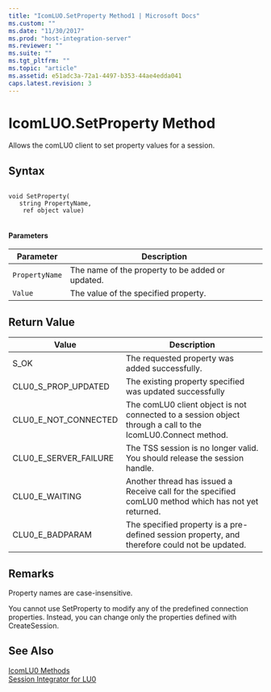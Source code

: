 ```yaml
---
title: "IcomLUO.SetProperty Method1 | Microsoft Docs"
ms.custom: ""
ms.date: "11/30/2017"
ms.prod: "host-integration-server"
ms.reviewer: ""
ms.suite: ""
ms.tgt_pltfrm: ""
ms.topic: "article"
ms.assetid: e51adc3a-72a1-4497-b353-44ae4edda041
caps.latest.revision: 3
---
```

# IcomLUO.SetProperty Method
Allows the comLU0 client to set property values for a session.  
  
## Syntax  
  
```  
  
void SetProperty(  
   string PropertyName,  
    ref object value)  
  
```  
  
#### Parameters  
  
|Parameter|Description|  
|---------------|-----------------|  
|`PropertyName`|The name of the property to be added or updated.|  
|`Value`|The value of the specified property.|  
  
## Return Value  
  
|Value|Description|  
|-----------|-----------------|  
|S_OK|The requested property was added successfully.|  
|CLU0_S_PROP_UPDATED|The existing property specified was updated successfully|  
|CLU0_E_NOT_CONNECTED|The comLU0 client object is not connected to a session object through a call to the IcomLU0.Connect method.|  
|CLU0_E_SERVER_FAILURE|The TSS session is no longer valid. You should release the session handle.|  
|CLU0_E_WAITING|Another thread has issued a Receive call for the specified comLU0 method which has not yet returned.|  
|CLU0_E_BADPARAM|The specified property is a pre-defined session property, and therefore could not be updated.|  
  
## Remarks  
 Property names are case-insensitive.  
  
 You cannot use SetProperty to modify any of the predefined connection properties. Instead, you can change only the properties defined with CreateSession.  
  
## See Also  
 [IcomLU0 Methods](../HIS2010/icomlu0-methods2.md)   
 [Session Integrator for LU0](../HIS2010/session-integrator-for-lu01.md)